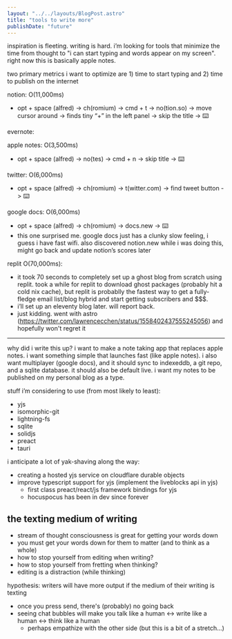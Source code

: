 ```yaml
---
layout: "../../layouts/BlogPost.astro"
title: "tools to write more"
publishDate: "future"
---
```


inspiration is fleeting. writing is hard. i’m looking for tools that minimize the time from thought to "i can start typing and words appear on my screen". right now this is basically apple notes.

two primary metrics i want to optimize are 1) time to start typing and 2) time to publish on the internet

notion: O(11,000ms)
- opt + space (alfred) -> ch(romium) -> cmd + t -> no(tion.so) -> move cursor around -> finds tiny “+” in the left panel -> skip the title -> ⌨️

evernote: 

apple notes: O(3,500ms)
- opt + space (alfred) -> no(tes) -> cmd + n -> skip title -> ⌨️

twitter: O(6,000ms)
- opt + space (alfred) -> ch(romium) -> t(witter.com) -> find tweet button -> ⌨️

google docs: O(6,000ms)
- opt + space (alfred) -> ch(romium) -> docs.new -> ⌨️
- this one surprised me. google docs just has a clunky slow feeling, i guess i have fast wifi. also discovered notion.new while i was doing this, might go back and update notion’s scores later

replit O(70,000ms):
- it took 70 seconds to completely set up a ghost blog from scratch using replit. took a while for replit to download ghost packages (probably hit a cold nix cache), but replit is probablly the fastest way to get a fully-fledge email list/blog hybrid and start getting subscribers and $$$.
- i’ll set up an eleventy blog later. will report back.
- just kidding. went with astro (https://twitter.com/lawrencecchen/status/1558402437555245056) and hopefully won't regret it

<hr />

why did i write this up? i want to make a note taking app that replaces apple notes. i want something simple that launches fast (like apple notes). i also want multiplayer (google docs), and it should sync to indexeddb, a git repo, and a sqlite database. it should also be default live. i want my notes to be published on my personal blog as a type.

stuff i’m considering to use (from most likely to least): 
- yjs
- isomorphic-git
- lightning-fs
- sqlite
- solidjs
- preact
- tauri

i anticipate a lot of yak-shaving along the way:
- creating a hosted yjs service on cloudflare durable objects
- improve typescript support for yjs (implement the liveblocks api in yjs)
    - first class preact/react/js framework bindings for yjs
    - hocuspocus has been in dev since forever

## the texting medium of writing

- stream of thought consciousness is great for getting your words down
- you must get your words down for them to matter (and to think as a whole)
- how to stop yourself from editing when writing?
- how to stop yourself from fretting when thinking?
- editing is a distraction (while thinking)

hypothesis: writers will have more output if the medium of their writing is texting

- once you press send, there's (probably) no going back
- seeing chat bubbles will make you talk like a human <-> write like a human <-> think like a human
  - perhaps empathize with the other side (but this is a bit of a stretch...)